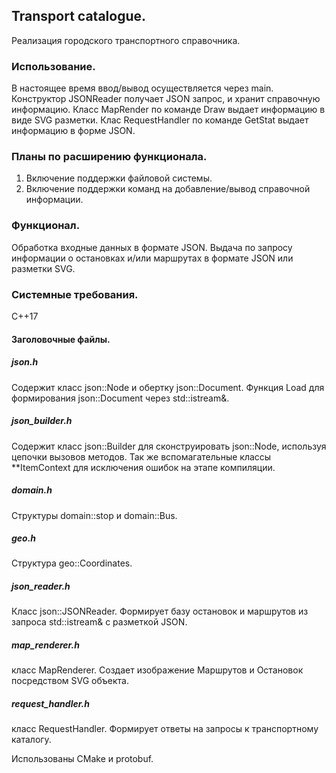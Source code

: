 ## Transport catalogue.

Реализация городского транспортного справочника. 

### Использование.

В настоящее время ввод/вывод осуществляется через main. 
Конструктор JSONReader получает JSON запрос, и хранит справочную информацию.
Класс MapRender по команде Draw выдает информацию в виде SVG разметки.
Клас RequestHandler по команде GetStat выдает информацию в форме JSON.

### Планы по расширению функционала.

1. Включение поддержки файловой системы.
2. Включение поддержки команд на добавление/вывод справочной информации.

### Функционал.

Обработка входные данных в формате JSON.
Выдача по запросу информации о остановках и/или маршрутах в формате JSON или разметки SVG.

### Системные требования.

С++17

#### Заголовочные файлы.

##### json.h
Содержит класс json::Node и обертку json::Document.
Функция Load для формирования json::Document через std::istream&.

##### json_builder.h
Содержит класс json::Builder для сконструировать json::Node, используя цепочки вызовов методов.
Так же вспомагательные классы \*\*ItemContext для исключения ошибок на этапе компиляции.

##### domain.h
Структуры domain::stop и domain::Bus.

##### geo.h
Структура geo::Coordinates.

##### json_reader.h
Класс json::JSONReader.
Формирует базу остановок и маршрутов из запроса std::istream& с разметкой JSON.

##### map_renderer.h
класс MapRenderer.
Создает изображение Маршрутов и Остановок посредством SVG объекта.

##### request_handler.h
класс RequestHandler.
Формирует ответы на запросы к транспортному каталогу.

Использованы CMake и protobuf.

